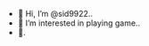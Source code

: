 - 👋 Hi, I’m @sid9922..
- 👀 I’m interested in playing game..
- 👋.

<!---
sid9922/sid9922 is a ✨ special ✨ repository because its `README.md` (this file) appears on your GitHub profile.
You can click the Preview link to take a look at your changes.
--->
